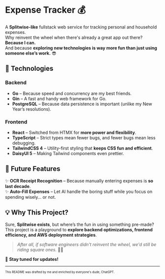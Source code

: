 # **Expense Tracker 💰**

A **Splitwise-like** fullstack web service for tracking personal and household expenses.  
Why reinvent the wheel when there's already a great app out there? **Because I can.**  
And because **exploring new technologies is way more fun than just using someone else’s work.** 😎

## **🚀 Technologies**

### **Backend**

-   **Go** – Because speed and concurrency are my best friends.
-   **Gin** – A fast and handy web framework for Go.
-   **PostgreSQL** – Because data persistence is important (unlike my New Year’s resolutions).

### **Frontend**

-   **React** – Switched from HTMX for **more power and flexibility**.
-   **TypeScript** – Strict types mean fewer bugs, and fewer bugs mean less debugging.
-   **TailwindCSS 4** – Utility-first styling that **keeps CSS fun and efficient**.
-   **DaisyUI 5** – Making Tailwind components even prettier.

## **🔮 Future Features**

✨ **OCR Receipt Recognition** – Because manually entering expenses is **so last decade**.  
✨ **Auto-Fill Expenses** – Let AI handle the boring stuff while you focus on spending wisely… or not.

## **💡 Why This Project?**

Sure, **Splitwise exists**, but where’s the fun in using something pre-made?  
This project is a playground to **explore backend optimizations, frontend efficiency, and AWS deployment strategies**.

> _After all, if software engineers didn't reinvent the wheel, we'd still be riding square ones._ 🔄💡

🚀 **Stay tuned for updates!**

---

<sub><sup>This README was drafted by me and enriched by everyone's dude, ChatGPT.</sup></sub>
